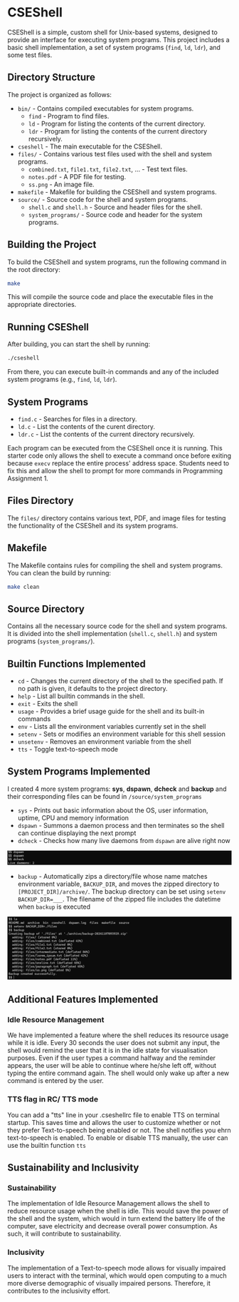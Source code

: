 # CSEShell

CSEShell is a simple, custom shell for Unix-based systems, designed to provide an interface for executing system programs. This project includes a basic shell implementation, a set of system programs (`find`, `ld`, `ldr`), and some test files.

## Directory Structure

The project is organized as follows:

- `bin/` - Contains compiled executables for system programs.
  - `find` - Program to find files.
  - `ld` - Program for listing the contents of the current directory.
  - `ldr` - Program for listing the contents of the current directory recursively.
- `cseshell` - The main executable for the CSEShell.
- `files/` - Contains various test files used with the shell and system programs.
  - `combined.txt`, `file1.txt`, `file2.txt`, ... - Test text files.
  - `notes.pdf` - A PDF file for testing.
  - `ss.png` - An image file.
- `makefile` - Makefile for building the CSEShell and system programs.
- `source/` - Source code for the shell and system programs.
  - `shell.c` and `shell.h` - Source and header files for the shell.
  - `system_programs/` - Source code and header for the system programs.

## Building the Project

To build the CSEShell and system programs, run the following command in the root directory:

```bash
make
```

This will compile the source code and place the executable files in the appropriate directories.

## Running CSEShell

After building, you can start the shell by running:

```bash
./cseshell
```

From there, you can execute built-in commands and any of the included system programs (e.g., `find`, `ld`, `ldr`).

## System Programs

- `find.c` - Searches for files in a directory.
- `ld.c` - List the contents of the curent directory.
- `ldr.c` - List the contents of the current directory recursively.

Each program can be executed from the CSEShell once it is running. This starter code only allows the shell to execute a command once before exiting because `execv` replace the entire process' address space. Students need to fix this and allow the shell to prompt for more commands in Programming Assignment 1.

## Files Directory

The `files/` directory contains various text, PDF, and image files for testing the functionality of the CSEShell and its system programs.

## Makefile

The Makefile contains rules for compiling the shell and system programs. You can clean the build by running:

```bash
make clean
```

## Source Directory

Contains all the necessary source code for the shell and system programs. It is divided into the shell implementation (`shell.c`, `shell.h`) and system programs (`system_programs/`).


## Builtin Functions Implemented
- `cd` - Changes the current directory of the shell to the specified path. If no path is given, it defaults to the project directory.
- `help` - List all builtin commands in the shell.
- `exit` - Exits the shell
- `usage` - Provides a brief usage guide for the shell and its built-in commands
- `env` - Lists all the environment variables currently set in the shell
- `setenv` - Sets or modifies an environment variable for this shell session
- `unsetenv` - Removes an environment variable from the shell
- `tts` - Toggle text-to-speech mode

## System Programs Implemented

I created 4 more system programs: **sys**, **dspawn**, **dcheck** and **backup** and their corresponding files can be found in `/source/system_programs`

- `sys` - Prints out basic information about the OS, user information, uptime, CPU and memory information
- `dspawn` - Summons a daemon process and then terminates so the shell can continue displaying the next prompt
- `dcheck` - Checks how many live daemons from `dspawn` are alive right now

<p align="center">
  <img src="https://raw.githubusercontent.com/DarrenPea/Custom-Shell/refs/heads/main/images/dcheck.png" />
</p>

- `backup` - Automatically zips a directory/file whose name matches environment variable, `BACKUP_DIR`, and moves the zipped directory to `[PROJECT_DIR]/archive/`. The backup directory can be set using `setenv BACKUP_DIR=___`. The filename of the zipped file includes the datetime when `backup` is executed

<p align="center">
  <img src="https://raw.githubusercontent.com/DarrenPea/Custom-Shell/refs/heads/main/images/backup.png" />
</p>

## Additional Features Implemented

### Idle Resource Management
We have implemented a feature where the shell reduces its resource usage while it is idle. Every 30 seconds the user does not submit any input, the shell would remind the user that it is in the idle state for visualisation purposes. Even if the user types a command halfway and the reminder appears, the user will be able to continue where he/she left off, without typing the entire command again. The shell would only wake up after a new command is entered by the user.

### TTS flag in RC/ TTS mode
You can add a "tts" line in your .cseshellrc file to enable TTS on terminal startup. This saves time and allows the user to customize whether or not they prefer Text-to-speech being enabled or not. The shell notifies you ehrn text-to-speech is enabled. To enable or disable TTS manually, the user can use the builtin function `tts`


## Sustainability and Inclusivity

### Sustainability
The implementation of Idle Resource Management allows the shell to reduce resource usage when the shell is idle. This would save the power of the shell and the system, which would in turn extend the battery life of the computer, save electricity and decrease overall power consumption. As such, it will contribute to sustainability.
### Inclusivity
The implementation of a Text-to-speech mode allows for visually impaired users to interact with the terminal, which would open computing to a much more diverse demographic of visually impaired persons. Therefore, it contributes to the inclusivity effort.
